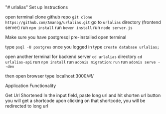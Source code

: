 "# urlalias" 
Set up Instructions

open terminal
clone github repo 
	```
	git clone https://github.com/Amanbg/urlalias.git
	```
go to ```urlalias``` directory (frontend server)
	run ```npm install```
	run ```bower install```
	run ```node server.js```

Make sure you have postgresql pre-installed
open terminal

type ```psql -U postgres```
once you logged in 
	type ```create database urlalias;```

open another terminal for backend server
	```cd urlalias``` directory
	```cd urlalias-api```
	run ```npm install```
	run ```adonis migration:run```
	run ```adonis serve --dev```

then open browser
type localhost:3000/#!/

Application Functionality

Get Url Shortened
	In the input field, paste long url and hit shorten url button
	you will get a shortcode
	upon clicking on that shortcode, you will be redirected to long url
